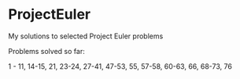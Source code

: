 # ProjectEuler
My solutions to selected Project Euler problems




Problems solved so far:


1 - 11, 14-15, 21, 23-24, 27-41, 47-53, 55, 57-58, 60-63, 66, 68-73, 76
